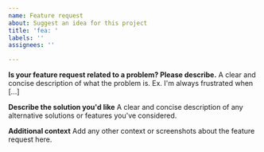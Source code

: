 ```yaml
---
name: Feature request
about: Suggest an idea for this project
title: 'fea: '
labels: ''
assignees: ''

---
```


**Is your feature request related to a problem? Please describe.**
A clear and concise description of what the problem is. Ex. I'm always frustrated when [...]

**Describe the solution you'd like**
A clear and concise description of any alternative solutions or features you've considered.

**Additional context**
Add any other context or screenshots about the feature request here.

